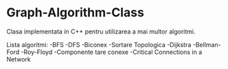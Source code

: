 # Graph-Algorithm-Class

Clasa implementata in C++ pentru utilizarea a mai multor algoritmi.

Lista algoritmi:
-BFS
-DFS
-Biconex
-Sortare Topologica
-Dijkstra
-Bellman-Ford
-Roy-Floyd
-Componente tare conexe
-Critical Connections in a Network
